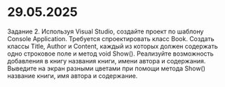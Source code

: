 # 29.05.2025
Задание 2. Используя Visual Studio, создайте проект по шаблону Console Application.
Требуется спроектировать класс Book. Создать классы Title, Author и Content, каждый из которых должен содержать одно строковое поле и метод void Show().
Реализуйте возможность добавления в книгу названия книги, имени автора и содержания.
Выведите на экран разными цветами при помощи метода Show() название книги, имя автора и содержание.

